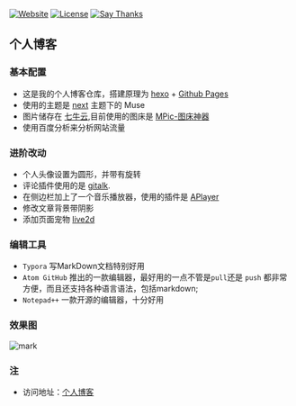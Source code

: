 [![Website](https://img.shields.io/website-up-down-green-red/http/dmego.me.svg)](http://dmego.me/)
[![License](https://img.shields.io/github/license/dmego/dmegonavi.github.io.svg)](/LICENSE)
[![Say Thanks](https://img.shields.io/badge/Say-Thanks!-1EAEDB.svg)](https://saythanks.io/to/dmego)

## 个人博客


### 基本配置
- 这是我的个人博客仓库，搭建原理为 [hexo](https://hexo.io/zh-cn/) + [Github Pages](https://pages.github.com/)
- 使用的主题是 [next](http://theme-next.iissnan.com/) 主题下的 Muse
-  图片储存在 [七牛云](https://www.qiniu.com/),目前使用的图床是 [MPic-图床神器](http://mpic.lzhaofu.cn/)
- 使用百度分析来分析网站流量

### 进阶改动
- 个人头像设置为圆形，并带有旋转
- 评论插件使用的是 [gitalk](https://gitalk.github.io/).
- 在侧边栏加上了一个音乐播放器，使用的插件是 [APlayer](https://github.com/MoePlayer/APlayer)
- 修改文章背景带阴影
- 添加页面宠物 [live2d](https://github.com/EYHN/hexo-helper-live2d)

### 编辑工具
- ```Typora``` 写MarkDown文档特别好用
- ```Atom GitHub``` 推出的一款编辑器，最好用的一点不管是```pull```还是 ```push``` 都非常方便，而且还支持各种语言语法，包括markdown;
- ```Notepad++``` 一款开源的编辑器，十分好用

### 效果图
![mark](http://ovasw3yf9.bkt.clouddn.com/blog/171008/cJh7g9fHBg.gif)
### 注
- 访问地址：[个人博客](http://dmego.me/)
